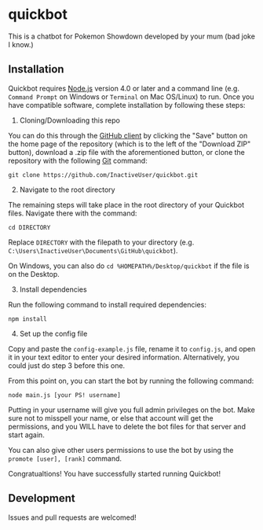 # quickbot

This is a chatbot for Pokemon Showdown developed by your mum (bad joke I know.)



## Installation
Quickbot requires [Node.js][2] version 4.0 or later and a command line (e.g. `Command Prompt` on Windows or `Terminal` on Mac OS/Linux) to run. Once you have compatible software, complete installation by following these steps:

1. Cloning/Downloading this repo

  You can do this through the [GitHub client][3] by clicking the "Save" button on the home page of the repository (which is to the left of the "Download ZIP" button), download a .zip file with the aforementioned button, or clone the repository with the following [Git][4] command:
  
  `git clone https://github.com/InactiveUser/quickbot.git`

  [2]: https://nodejs.org/
  [3]: https://desktop.github.com/
  [4]: https://git-scm.com/

2. Navigate to the root directory

  The remaining steps will take place in the root directory of your Quickbot files. Navigate there with the command:

  `cd DIRECTORY`
  
  Replace `DIRECTORY` with the filepath to your directory (e.g. `C:\Users\InactiveUser\Documents\GitHub\quickbot`). 

  On Windows, you can also do `cd %HOMEPATH%/Desktop/quickbot` if the file is on the Desktop.

3. Install dependencies

  Run the following command to install required dependencies:

  `npm install`


4. Set up the config file

  Copy and paste the `config-example.js` file, rename it to `config.js`, and open it in your text editor to enter your desired information. Alternatively, you could just do step 3 before this one.

From this point on, you can start the bot by running the following command:

  `node main.js [your PS! username]`

  Putting in your username will give you full admin privileges on the bot. Make sure not to misspell your name, or else that account will get the permissions, and you WILL have to delete the bot files for that server and start again.

 You can also give other users permissions to use the bot by using the `promote [user], [rank]` command.

 Congratualtions! You have successfully started running Quickbot!

## Development

  Issues and pull requests are welcomed! 

